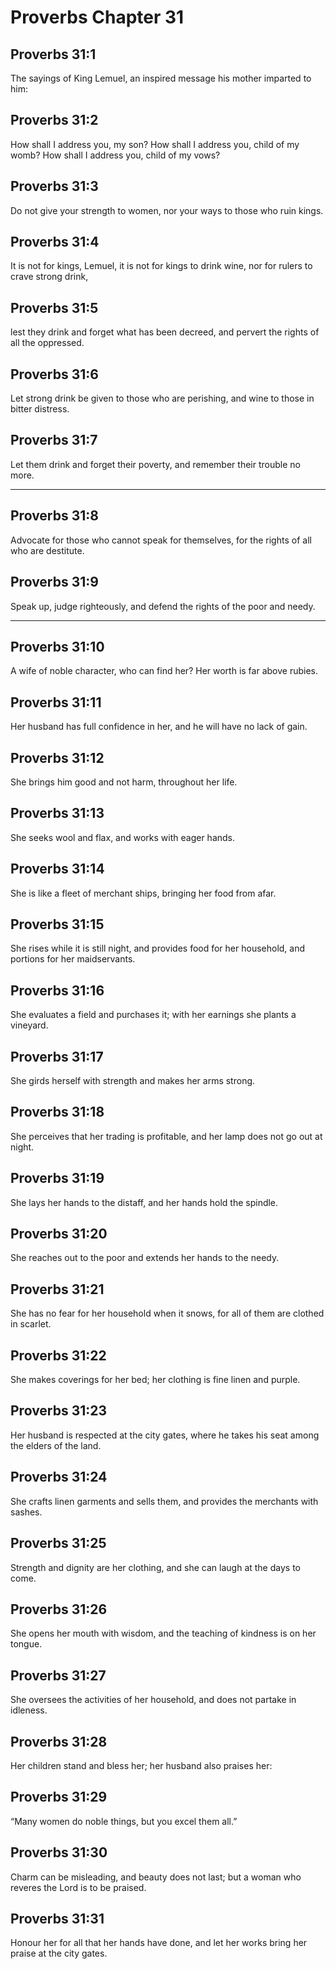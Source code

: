 # Proverbs Chapter 31

## Proverbs 31:1

The sayings of King Lemuel, an inspired message his mother imparted to him:

## Proverbs 31:2

How shall I address you, my son? How shall I address you, child of my womb? How shall I address you, child of my vows?

## Proverbs 31:3

Do not give your strength to women, nor your ways to those who ruin kings.

## Proverbs 31:4

It is not for kings, Lemuel, it is not for kings to drink wine, nor for rulers to crave strong drink,

## Proverbs 31:5

lest they drink and forget what has been decreed, and pervert the rights of all the oppressed.

## Proverbs 31:6

Let strong drink be given to those who are perishing, and wine to those in bitter distress.

## Proverbs 31:7

Let them drink and forget their poverty, and remember their trouble no more.

---

## Proverbs 31:8

Advocate for those who cannot speak for themselves, for the rights of all who are destitute.

## Proverbs 31:9

Speak up, judge righteously, and defend the rights of the poor and needy.

---

## Proverbs 31:10

A wife of noble character, who can find her? Her worth is far above rubies.

## Proverbs 31:11

Her husband has full confidence in her, and he will have no lack of gain.

## Proverbs 31:12

She brings him good and not harm, throughout her life.

## Proverbs 31:13

She seeks wool and flax, and works with eager hands.

## Proverbs 31:14

She is like a fleet of merchant ships, bringing her food from afar.

## Proverbs 31:15

She rises while it is still night, and provides food for her household, and portions for her maidservants.

## Proverbs 31:16

She evaluates a field and purchases it; with her earnings she plants a vineyard.

## Proverbs 31:17

She girds herself with strength and makes her arms strong.

## Proverbs 31:18

She perceives that her trading is profitable, and her lamp does not go out at night.

## Proverbs 31:19

She lays her hands to the distaff, and her hands hold the spindle.

## Proverbs 31:20

She reaches out to the poor and extends her hands to the needy.

## Proverbs 31:21

She has no fear for her household when it snows, for all of them are clothed in scarlet.

## Proverbs 31:22

She makes coverings for her bed; her clothing is fine linen and purple.

## Proverbs 31:23

Her husband is respected at the city gates, where he takes his seat among the elders of the land.

## Proverbs 31:24

She crafts linen garments and sells them, and provides the merchants with sashes.

## Proverbs 31:25

Strength and dignity are her clothing, and she can laugh at the days to come.

## Proverbs 31:26

She opens her mouth with wisdom, and the teaching of kindness is on her tongue.

## Proverbs 31:27

She oversees the activities of her household, and does not partake in idleness.

## Proverbs 31:28

Her children stand and bless her; her husband also praises her:

## Proverbs 31:29

“Many women do noble things, but you excel them all.”

## Proverbs 31:30

Charm can be misleading, and beauty does not last; but a woman who reveres the Lord is to be praised.

## Proverbs 31:31

Honour her for all that her hands have done, and let her works bring her praise at the city gates.
